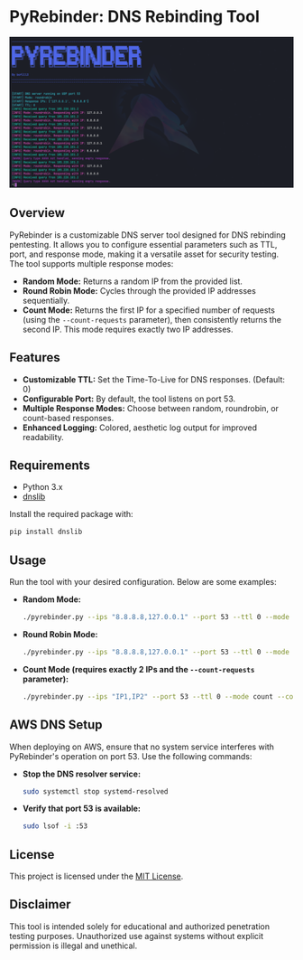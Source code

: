 # PyRebinder: DNS Rebinding Tool

![Screenshot of PyRebinder](./screenshots/screenshot.png)

## Overview

PyRebinder is a customizable DNS server tool designed for DNS rebinding pentesting. It allows you to configure essential parameters such as TTL, port, and response mode, making it a versatile asset for security testing. The tool supports multiple response modes:

- **Random Mode:** Returns a random IP from the provided list.
- **Round Robin Mode:** Cycles through the provided IP addresses sequentially.
- **Count Mode:** Returns the first IP for a specified number of requests (using the `--count-requests` parameter), then consistently returns the second IP. This mode requires exactly two IP addresses.

## Features

- **Customizable TTL:** Set the Time-To-Live for DNS responses. (Default: 0)
- **Configurable Port:** By default, the tool listens on port 53.
- **Multiple Response Modes:** Choose between random, roundrobin, or count-based responses.
- **Enhanced Logging:** Colored, aesthetic log output for improved readability.

## Requirements

- Python 3.x
- [dnslib](https://pypi.org/project/dnslib/)

Install the required package with:

```bash
pip install dnslib
```

## Usage

Run the tool with your desired configuration. Below are some examples:

- **Random Mode:**

  ```bash
  ./pyrebinder.py --ips "8.8.8.8,127.0.0.1" --port 53 --ttl 0 --mode random
  ```

- **Round Robin Mode:**

  ```bash
  ./pyrebinder.py --ips "8.8.8.8,127.0.0.1" --port 53 --ttl 0 --mode roundrobin
  ```

- **Count Mode (requires exactly 2 IPs and the `--count-requests` parameter):**

  ```bash
  ./pyrebinder.py --ips "IP1,IP2" --port 53 --ttl 0 --mode count --count-requests 5
  ```

## AWS DNS Setup

When deploying on AWS, ensure that no system service interferes with PyRebinder's operation on port 53. Use the following commands:

- **Stop the DNS resolver service:**

  ```bash
  sudo systemctl stop systemd-resolved
  ```

- **Verify that port 53 is available:**

  ```bash
  sudo lsof -i :53
  ```

## License

This project is licensed under the [MIT License](LICENSE).

## Disclaimer

This tool is intended solely for educational and authorized penetration testing purposes. Unauthorized use against systems without explicit permission is illegal and unethical.
